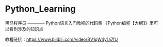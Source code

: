 # Python_Learning
黑马程序员 ———— Python语言入门教程的代码集
《Python编程【大纲】》里可以看到涉及的知识点


教程链接：https://www.bilibili.com/video/BV1qW4y1a7fU
